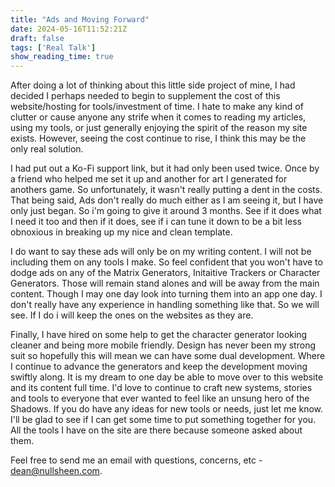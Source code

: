 ```yaml
---
title: "Ads and Moving Forward"
date: 2024-05-16T11:52:21Z
draft: false
tags: ['Real Talk']
show_reading_time: true
---
```


After doing a lot of thinking about this little side project of mine, I had decided I perhaps needed to begin to supplement the cost of this website/hosting for tools/investment of time. I hate to make any kind of clutter or cause anyone any strife when it comes to reading my articles, using my tools, or just generally enjoying the spirit of the reason my site exists. However, seeing the cost continue to rise, I think this may be the only real solution.

I had put out a Ko-Fi support link, but it had only been used twice. Once by a friend who helped me set it up and another for art I generated for anothers game. So unfortunately, it wasn't really putting a dent in the costs. That being said, Ads don't really do much either as I am seeing it, but I have only just began. So i'm going to give it around 3 months. See if it does what I need it too and then if it does, see if i can tune it down to be a bit less obnoxious in breaking up my nice and clean template.

I do want to say these ads will only be on my writing content. I will not be including them on any tools I make. So feel confident that you won't have to dodge ads on any of the Matrix Generators, Initaitive Trackers or Character Generators. Those will remain stand alones and will be away from the main content. Though I may one day look into turning them into an app one day. I don't really have any experience in handling something like that. So we will see. If I do i will keep the ones on the websites as they are.

Finally, I have hired on some help to get the character generator looking cleaner and being more mobile friendly. Design has never been my strong suit so hopefully this will mean we can have some dual development. Where I continue to advance the generators and keep the development moving swiftly along. It is my dream to one day be able to move over to this website and its content full time. I'd love to continue to craft new systems, stories and tools to everyone that ever wanted to feel like an unsung hero of the Shadows. If you do have any ideas for new tools or needs, just let me know. I'll be glad to see if I can get some time to put something together for you. All the tools I have on the site are there because someone asked about them.

Feel free to send me an email with questions, concerns, etc - dean@nullsheen.com. 